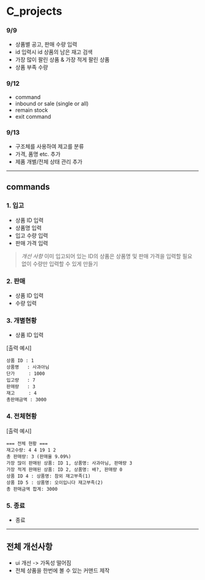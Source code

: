 # C_projects

### 9/9 
- 상품별 공고, 판매 수량 입력
- id 입력시 id 상품의 남은 재고 검색
- 가장 많이 팔린 상품 & 가장 적게 팔린 상품
- 상품 부족 수량

### 9/12
- command
- inbound or sale (single or all)
- remain stock
- exit command

### 9/13
- 구조체를 사용하여 제고를 분류
- 가격, 품명 etc. 추가
- 제품 개별/전체 상태 관리 추가


---
## commands

### 1. 입고
- 상품 ID 입력
- 상품명 입력
- 입고 수량 입력
- 판매 가격 입력
> *개선 사항*
> 이미 입고되어 있는 ID의 상품은 상품명 및 판매 가격을 입력할 필요 없이 수량만 입력할 수 있게 만들기

### 2. 판매
- 상품 ID 입력
- 수량 입력


### 3. 개별현황
- 상품 ID 입력

[출력 예시]
```
상품 ID : 1
상품명   : 사과아님
단가     : 1000
입고량   : 7
판매량   : 3
재고     : 4
총판매금액 : 3000
```

### 4. 전체현황
[출력 예시]
```
=== 전체 현황 ===
재고수량: 4 4 19 1 2 
총 판매량: 3 (판매율 9.09%)
가장 많이 판매된 상품: ID 1, 상품명: 사과아님, 판매량 3
가장 적게 판매된 상품: ID 2, 상품명: 배?, 판매량 0
상품 ID 4 : 상품명: 참외 재고부족(1)
상품 ID 5 : 상품명: 오이입니다 재고부족(2)
총 판매금액 합계: 3000
```

### 5. 종료
- 종료

---
## 전체 개선사항
- ui 개선 -> 가독성 떨어짐
- 전체 상품을 한번에 볼 수 있는 커맨드 제작







